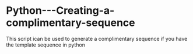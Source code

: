 # Python---Creating-a-complimentary-sequence
This script ican be used to generate a complimentary sequence if you have the template sequence in python

